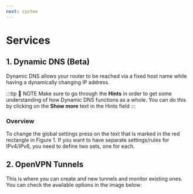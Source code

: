 ```yaml
---
next: system
---
```


# Services

## 1. Dynamic DNS (Beta)

Dynamic DNS allows your router to be reached via a fixed host name while having a dynamically changing IP address.

<rk-img
  src="/assets/images/quick-start-guide/rak7258/3.web management platform/dynamic-dns.png"
  width="100%"
  figure-number="1"
  caption="Dynamic DNS Tab"
/>

:::tip 📝 NOTE
 Make sure to go through the **Hints** in order to get some understanding of how Dynamic DNS functions as a whole. You can do this by clicking on the **Show more** text in the Hints field
:::

### Overview

To change the global settings press on the text that is marked in the red rectangle in Figure 1. If you want to have separate settings/rules for IPv4/IPv6, you need to define two sets, one for each.

## 2. OpenVPN Tunnels

This is where you can create and new tunnels and monitor existing ones. You can check the available options in the image below:

<rk-img
  src="/assets/images/quick-start-guide/rak7258/3.web management platform/openvpn-tunnels.png"
  width="100%"
  figure-number="2"
  caption="OpenVPN Tunnels Tab"
/>